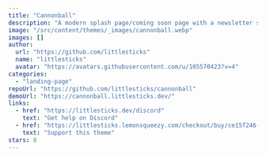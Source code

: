 ```yaml
---
title: "Cannonball"
description: "A modern splash page/coming soon page with a newsletter sign up form."
image: "/src/content/themes/_images/cannonball.webp"
images: []
author:
  url: "https://github.com/littlesticks"
  name: "littlesticks"
  avatar: "https://avatars.githubusercontent.com/u/105570423?v=4"
categories:
  - "landing-page"
repoUrl: "https://github.com/littlesticks/cannonball"
demoUrl: "https://cannonball.littlesticks.dev/"
links:
  - href: "https://littlesticks.dev/discord"
    text: "Get help on Discord"
  - href: "https://littlesticks.lemonsqueezy.com/checkout/buy/ce15f246-6ffb-417d-b380-0745aeef69a9"
    text: "Support this theme"
stars: 8
---
```


